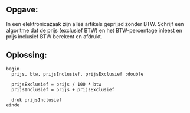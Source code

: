 ## Opgave:

In een elektronicazaak zijn alles artikels geprijsd zonder BTW. 
Schrijf een algoritme dat de prijs (exclusief BTW) en het BTW-percentage 
inleest en prijs inclusief BTW berekent en afdrukt. 

## Oplossing:

```
begin 
  prijs, btw, prijsInclusief, prijsExclusief :double 

  prijsExclusief = prijs / 100 * btw
  prijsInclusief = prijs + prijsExclusief

  druk prijsInclusief
einde
```
